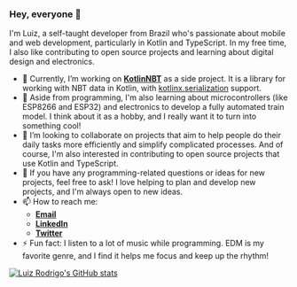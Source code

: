 ### Hey, everyone 👋

I'm Luiz, a self-taught developer from Brazil who's passionate about mobile and web development, particularly in Kotlin and TypeScript. In my free time, I also like contributing to open source projects and learning about digital design and electronics.

- 🔭 Currently, I’m working on [**KotlinNBT**](https://www.github.com/luizrcs/KotlinNBT) as a side project. It is a library for working with NBT data in Kotlin, with [kotlinx.serialization](https://www.github.com/Kotlin/kotlinx.serialization) support.
- 🌱 Aside from programming, I'm also learning about microcontrollers (like ESP8266 and ESP32) and electronics to develop a fully automated train model. I think about it as a hobby, and I really want it to turn into something cool!
- 👯 I’m looking to collaborate on projects that aim to help people do their daily tasks more efficiently and simplify complicated processes. And of course, I'm also interested in contributing to open source projects that use Kotlin and TypeScript.
- 💬 If you have any programming-related questions or ideas for new projects, feel free to ask! I love helping to plan and develop new projects, and I'm always open to new ideas.
- 📫 How to reach me:
  - [**Email**](mailto:me@luizrcs.com.br)
  - [**LinkedIn**](https://www.linkedin.com/in/luizrcs/)
  - [**Twitter**](https://www.twitter.com/luiz_rcs/)
- ⚡ Fun fact: I listen to a lot of music while programming. EDM is my favorite genre, and I find it helps me focus and keep up the rhythm!

[![Luiz Rodrigo's GitHub stats](https://github-readme-stats.vercel.app/api?username=luizrcs&count_private=true&hide=contribs&hide_title=true&layout=compact&show_icons=true&theme=dark&icon_color=58a6ff&hide_border=true&border_radius=16)](https://github.com/anuraghazra/github-readme-stats)